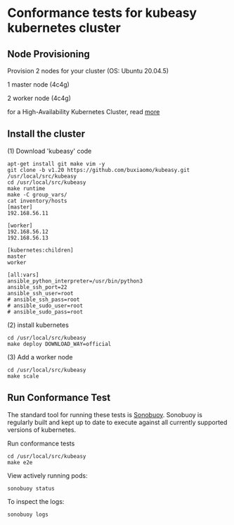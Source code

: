 # Conformance tests for kubeasy kubernetes cluster

## Node Provisioning

Provision 2 nodes for your cluster (OS: Ubuntu 20.04.5)

1 master node (4c4g)

2 worker node (4c4g)

for a High-Availability Kubernetes Cluster, read [more](https://github.com/buxiaomo/kubeasy/blob/main/group_vars/README.md)

## Install the cluster

(1) Download 'kubeasy' code

```
apt-get install git make vim -y
git clone -b v1.20 https://github.com/buxiaomo/kubeasy.git /usr/local/src/kubeasy
cd /usr/local/src/kubeasy
make runtime
make -C group_vars/
cat inventory/hosts
[master]
192.168.56.11

[worker]
192.168.56.12
192.168.56.13

[kubernetes:children]
master
worker

[all:vars]
ansible_python_interpreter=/usr/bin/python3
ansible_ssh_port=22
ansible_ssh_user=root
# ansible_ssh_pass=root
# ansible_sudo_user=root
# ansible_sudo_pass=root
```

(2) install kubernetes

```
cd /usr/local/src/kubeasy
make deploy DOWNLOAD_WAY=official
```

(3) Add a worker node

```
cd /usr/local/src/kubeasy
make scale
```

## Run Conformance Test

The standard tool for running these tests is
[Sonobuoy](https://github.com/heptio/sonobuoy).  Sonobuoy is 
regularly built and kept up to date to execute against all 
currently supported versions of kubernetes.

Run conformance tests

```
cd /usr/local/src/kubeasy
make e2e
```

View actively running pods:

```
sonobuoy status 
```

To inspect the logs:

```
sonobuoy logs
```